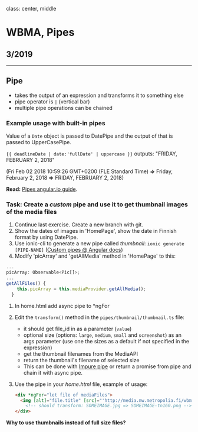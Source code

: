 class: center, middle

# WBMA, Pipes

## 3/2019

---

## Pipe

- takes the output of an expression and transforms it to something else
- pipe operator is `|` (vertical bar)
- multiple pipe operations can be chained

### Example usage with built-in pipes

Value of a `Date` object is passed to DatePipe and the output of that is passed to UpperCasePipe.

`{{ deadlineDate | date:'fullDate' | uppercase }}` outputs: "FRIDAY, FEBRUARY 2, 2018"

 (Fri Feb 02 2018 10:59:26 GMT+0200 (FLE Standard Time) **=>** Friday, February 2, 2018 **=>** FRIDAY, FEBRUARY 2, 2018)

**Read:** [Pipes angular.io guide](https://angular.io/docs/ts/latest/guide/pipes.html).

### Task: Create a _custom_ pipe and use it to get thumbnail images of the media files

1. Continue last exercise. Create a new branch with git.
1. Show the dates of images in 'HomePage', show the date in Finnish format by using DatePipe. 
1. Use ionic-cli to generate a new pipe called _thumbnail_: `ionic generate [PIPE-NAME]` ([Custom pipes @ Angular docs](https://angular.io/guide/pipes#custom-pipes))
1. Modify 'picArray' and 'getAllMedia' method in 'HomePage' to this: 
```typescript
...
picArray: Observable<Pic[]>;
...
getAllFiles() {
    this.picArray = this.mediaProvider.getAllMedia();
  }
```
1. In home.html add async pipe to *ngFor
1. Edit the `transform()` method in the `pipes/thumbnail/thumbnail.ts` file:
    - it should get file_id in as a parameter (`value`)
    - optional size (options: `large`, `medium`, `small` and `screenshot`) as an args parameter (use one the sizes as a default if not specified in the expression)
    - get the thumbnail filenames from the MediaAPI
    - return the thumbnail's filename of selected size
    - This can be done with [Impure pipe](https://angular.io/guide/pipes#the-impure-asyncpipe) or return a promise from pipe and chain it with async pipe.
1. Use the pipe in your _home.html_ file, example of usage:

    ```html
    <div *ngFor="let file of mediaFiles">
      <img [alt]="file.title" [src]="'http://media.mw.metropolia.fi/wbma/uploads/' + (file.file_id | thumbnail: 'small')">
        <!-- should transform: SOMEIMAGE.jpg => SOMEIMAGE-tn160.png -->
    </div>
    ```

  **Why to use thumbnails instead of full size files?**


